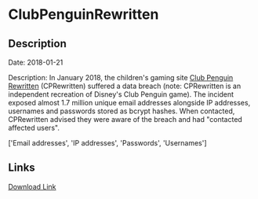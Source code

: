 # ClubPenguinRewritten

## Description

Date: 2018-01-21

Description:
In January 2018, the children's gaming site <a href="https://community.cprewritten.net/" target="_blank" rel="noopener">Club Penguin Rewritten</a> (CPRewritten) suffered a data breach (note: CPRewritten is an independent recreation of Disney's Club Penguin game). The incident exposed almost 1.7 million unique email addresses alongside IP addresses, usernames and passwords stored as bcrypt hashes. When contacted, CPRewritten advised they were aware of the breach and had &quot;contacted affected users&quot;.


['Email addresses', 'IP addresses', 'Passwords', 'Usernames']

## Links

[Download Link](https://link-to.net/1229997/163.06903025603947/dynamic/?r=aHR0cHM6Ly93d3cubWVkaWFmaXJlLmNvbS92aWV3L2dYRm1ndU9weFZWdkNDVi9jcHJld3JpdHRlbi5uZXQvZmlsZQ==)